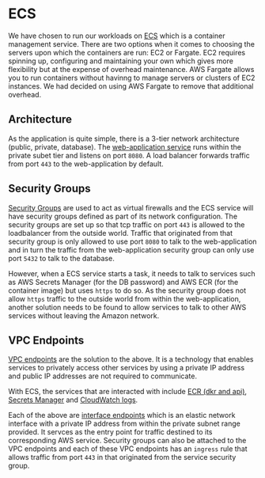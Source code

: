 # ECS

We have chosen to run our workloads on [ECS](https://docs.aws.amazon.com/AmazonECS/latest/developerguide/Welcome.html) which is a container management service. There are two options when it comes to choosing the servers upon which the containers are run: EC2 or Fargate. EC2 requires spinning up, configuring and maintaining your own which gives more flexibility but at the expense of overhead maintenance. AWS Fargate allows you to run containers without havinng to manage servers or clusters of EC2 instances. We had decided on using AWS Fargate to remove that additional overhead.

## Architecture

As the application is quite simple, there is a 3-tier network architecture (public, private, database). The [web-application service](https://github.com/tintulip/web-application) runs within the private subet tier and listens on port `8080`. A load balancer forwards traffic from port `443` to the web-application by default.

## Security Groups

[Security Groups](https://docs.aws.amazon.com/vpc/latest/userguide/VPC_SecurityGroups.html) are used to act as virtual firewalls and the ECS service will have security groups defined as part of its network configuration. The security groups are set up so that tcp traffic on port `443` is allowed to the loadbalancer from the outside world. Traffic that originated from that security group is only allowed to use port `8080` to talk to the web-application and in turn the traffic from the web-application security group can only use port `5432` to talk to the database.

However, when a ECS service starts a task, it needs to talk to services such as AWS Secrets Manager (for the DB password) and AWS ECR (for the container image) but uses `https` to do so. As the security group does not allow `https` traffic to the outside world from within the web-application, another solution needs to be found to allow services to talk to other AWS services without leaving the Amazon network.

## VPC Endpoints

[VPC endpoints](https://docs.aws.amazon.com/vpc/latest/privatelink/vpc-endpoints.html) are the solution to the above. It is a technology that enables services to privately access other services by using a private IP address and public IP addresses are not required to communicate.

With ECS, the services that are interacted with include [ECR (dkr and api)](https://docs.aws.amazon.com/AmazonECR/latest/userguide/vpc-endpoints.html), [Secrets Manager](https://docs.aws.amazon.com/secretsmanager/latest/userguide/vpc-endpoint-overview.html) and [CloudWatch logs](https://docs.aws.amazon.com/AmazonCloudWatch/latest/logs/cloudwatch-logs-and-interface-VPC.html).

Each of the above are [interface endpoints](https://docs.aws.amazon.com/vpc/latest/privatelink/vpce-interface.html) which is an elastic network interface with a private IP address from within the private subnet range provided. It servces as the entry point for traffic destined to its corresponding AWS service. Security groups can also be attached to the VPC endpoints and each of these VPC endpoints has an `ingress` rule that allows traffic from port `443` in that originated from the service security group.

